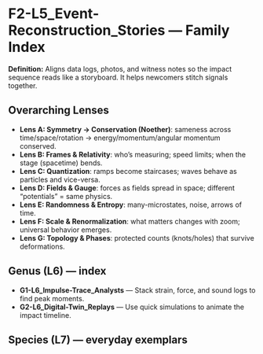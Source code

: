 # F2-L5_Event-Reconstruction_Stories — Family Index
**Definition:** Aligns data logs, photos, and witness notes so the impact sequence reads like a storyboard. It helps newcomers stitch signals together.

## Overarching Lenses

- **Lens A: Symmetry -> Conservation (Noether)**: sameness across time/space/rotation → energy/momentum/angular momentum conserved.
- **Lens B: Frames & Relativity**: who’s measuring; speed limits; when the stage (spacetime) bends.
- **Lens C: Quantization**: ramps become staircases; waves behave as particles and vice-versa.
- **Lens D: Fields & Gauge**: forces as fields spread in space; different “potentials” = same physics.
- **Lens E: Randomness & Entropy**: many-microstates, noise, arrows of time.
- **Lens F: Scale & Renormalization**: what matters changes with zoom; universal behavior emerges.
- **Lens G: Topology & Phases**: protected counts (knots/holes) that survive deformations.

## Genus (L6) — index
- **G1-L6_Impulse-Trace_Analysts** — Stack strain, force, and sound logs to find peak moments.
- **G2-L6_Digital-Twin_Replays** — Use quick simulations to animate the impact timeline.

## Species (L7) — everyday exemplars
